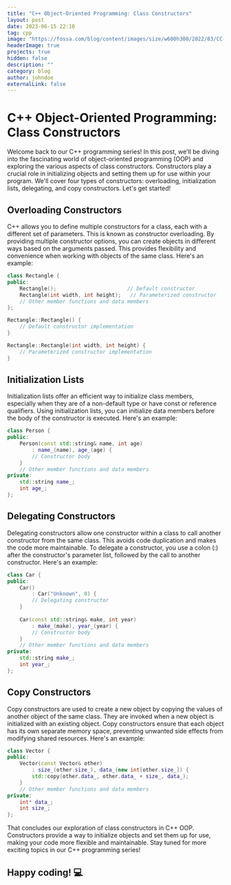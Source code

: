 ```yaml
---
title: "C++ Object-Oriented Programming: Class Constructors"
layout: post
date: 2023-06-15 22:10
tag: cpp
image: "https://fossa.com/blog/content/images/size/w600h300/2022/03/CC--.png"
headerImage: true
projects: true
hidden: false 
description: ""
category: blog
author: johndoe
externalLink: false
---
```

# C++ Object-Oriented Programming: Class Constructors

Welcome back to our C++ programming series! In this post, we'll be diving into the fascinating world of object-oriented programming (OOP) and exploring the various aspects of class constructors. Constructors play a crucial role in initializing objects and setting them up for use within your program. We'll cover four types of constructors: overloading, initialization lists, delegating, and copy constructors. Let's get started!

## Overloading Constructors

C++ allows you to define multiple constructors for a class, each with a different set of parameters. This is known as constructor overloading. By providing multiple constructor options, you can create objects in different ways based on the arguments passed. This provides flexibility and convenience when working with objects of the same class. Here's an example:

```cpp
class Rectangle {
public:
    Rectangle();                       // Default constructor
    Rectangle(int width, int height);   // Parameterized constructor
    // Other member functions and data members
};

Rectangle::Rectangle() {
    // Default constructor implementation
}

Rectangle::Rectangle(int width, int height) {
    // Parameterized constructor implementation
}
```

## Initialization Lists

Initialization lists offer an efficient way to initialize class members, especially when they are of a non-default type or have const or reference qualifiers. Using initialization lists, you can initialize data members before the body of the constructor is executed. Here's an example:

```cpp
class Person {
public:
    Person(const std::string& name, int age)
        : name_(name), age_(age) {
        // Constructor body
    }
    // Other member functions and data members
private:
    std::string name_;
    int age_;
};
```

## Delegating Constructors

Delegating constructors allow one constructor within a class to call another constructor from the same class. This avoids code duplication and makes the code more maintainable. To delegate a constructor, you use a colon (:) after the constructor's parameter list, followed by the call to another constructor. Here's an example:

```cpp
class Car {
public:
    Car()
        : Car("Unknown", 0) {
        // Delegating constructor
    }
    
    Car(const std::string& make, int year)
        : make_(make), year_(year) {
        // Constructor body
    }
    // Other member functions and data members
private:
    std::string make_;
    int year_;
};
```

## Copy Constructors

Copy constructors are used to create a new object by copying the values of another object of the same class. They are invoked when a new object is initialized with an existing object. Copy constructors ensure that each object has its own separate memory space, preventing unwanted side effects from modifying shared resources. Here's an example:

```cpp
class Vector {
public:
    Vector(const Vector& other)
        : size_(other.size_), data_(new int[other.size_]) {
        std::copy(other.data_, other.data_ + size_, data_);
    }
    // Other member functions and data members
private:
    int* data_;
    int size_;
};
```

That concludes our exploration of class constructors in C++ OOP. Constructors provide a way to initialize objects and set them up for use, making your code more flexible and maintainable. Stay tuned for more exciting topics in our C++ programming series!

Happy coding! :computer:
---
